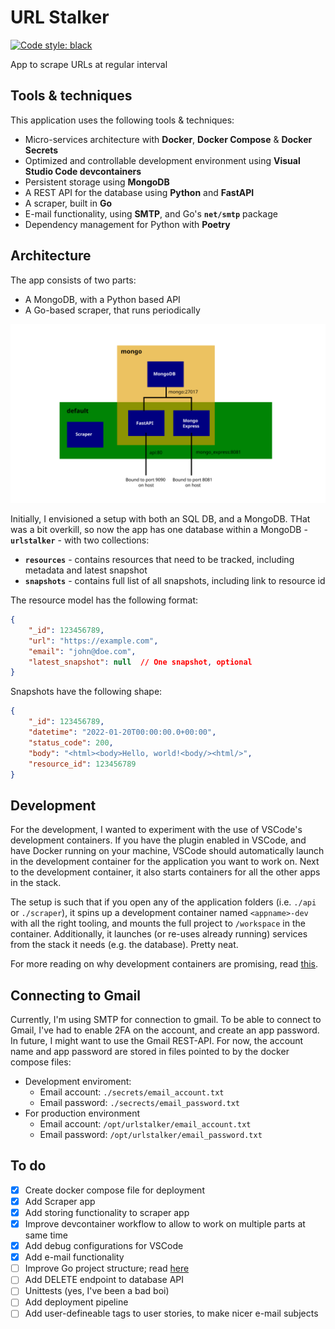 # URL Stalker 

[![Code style: black](https://img.shields.io/badge/code%20style-black-000000.svg)](https://github.com/psf/black)

App to scrape URLs at regular interval

## Tools & techniques

This application uses the following tools & techniques: 

- Micro-services architecture with **Docker**, **Docker Compose** & **Docker Secrets**
- Optimized and controllable development environment using **Visual Studio Code devcontainers** 
- Persistent storage using **MongoDB**
- A REST API for the database using **Python** and **FastAPI** 
- A scraper, built in **Go**
- E-mail functionality, using **SMTP**, and Go's **`net/smtp`** package
- Dependency management for Python with **Poetry**

## Architecture 

The app consists of two parts: 

* A MongoDB, with a Python based API 
* A Go-based scraper, that runs periodically

![Architecture](docs/architecture.svg)

Initially, I envisioned a setup with both an SQL DB, and a MongoDB. THat was a bit overkill, so now the app has one database within a MongoDB - **`urlstalker`** - with two collections: 

- **`resources`** - contains resources that need to be tracked, including metadata and latest snapshot
- **`snapshots`** - contains full list of all snapshots, including link to resource id

The resource model has the following format: 

```json
{
    "_id": 123456789,
    "url": "https://example.com", 
    "email": "john@doe.com", 
    "latest_snapshot": null  // One snapshot, optional
} 
```

Snapshots have the following shape: 

```json 
{
    "_id": 123456789, 
    "datetime": "2022-01-20T00:00:00.0+00:00", 
    "status_code": 200, 
    "body": "<html><body>Hello, world!<body/><html/>",
    "resource_id": 123456789
}
```

## Development 

For the development, I wanted to experiment with the use of VSCode's development containers. If you have the plugin enabled in VSCode, and have Docker running on your machine, VSCode should automatically launch in the development container for the application you want to work on. Next to the development container, it also starts containers for all the other apps in the stack. 

The setup is such that if you open any of the application folders (i.e. `./api` or `./scraper`), it spins up a development container named `<appname>-dev` with all the right tooling, and mounts the full project to `/workspace` in the container. Additionally, it launches (or re-uses already running) services from the stack it needs (e.g. the database). Pretty neat. 

For more reading on why development containers are promising, read [this](https://www.infoq.com/articles/devcontainers/). 

## Connecting to Gmail 

Currently, I'm using SMTP for connection to gmail. To be able to connect to Gmail, I've had to enable 2FA on the account, and create an app password. In future, I might want to use the Gmail REST-API. For now, the account name and app password are stored in files pointed to by the docker compose files: 

* Development enviroment: 
    - Email account: `./secrets/email_account.txt` 
    - Email password: `./secrects/email_password.txt` 
* For production environment 
    - Email account: `/opt/urlstalker/email_account.txt`
    - Email password: `/opt/urlstalker/email_password.txt` 

## To do

- [x] Create docker compose file for deployment 
- [x] Add Scraper app 
- [x] Add storing functionality to scraper app 
- [x] Improve devcontainer workflow to allow to work on multiple parts at same time
- [x] Add debug configurations for VSCode
- [x] Add e-mail functionality  
- [ ] Improve Go project structure; read [here](https://tutorialedge.net/golang/go-project-structure-best-practices/)
- [ ] Add DELETE endpoint to database API
- [ ] Unittests (yes, I've been a bad boi)
- [ ] Add deployment pipeline 
- [ ] Add user-defineable tags to user stories, to make nicer e-mail subjects
